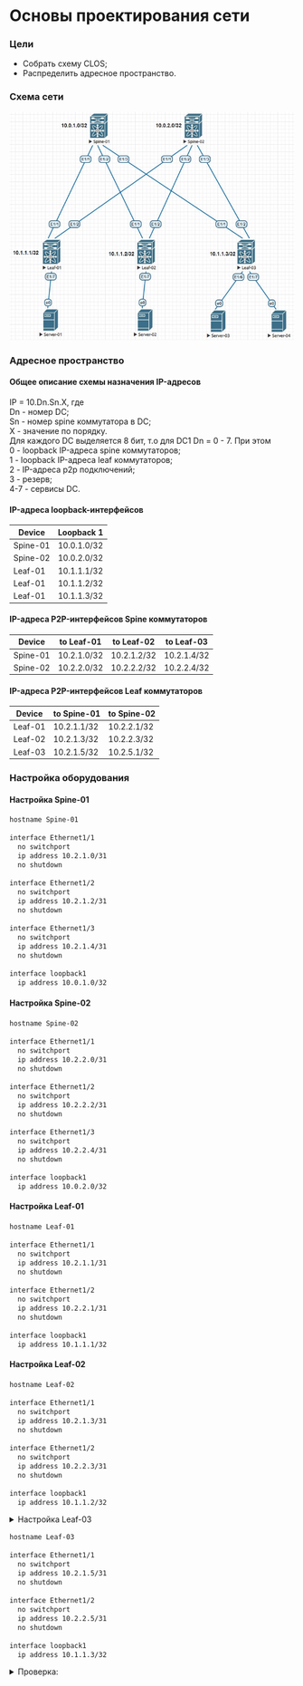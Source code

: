 # Основы проектирования сети
### Цели
- Собрать схему CLOS;
- Распределить адресное пространство.
### Схема сети
![pic_01.jpg](pic_01.jpg)
### Адресное пространство
#### Общее описание схемы назначения IP-адресов
IP = 10.Dn.Sn.X, где  
Dn - номер DC;  
Sn - номер spine коммутатора в DC;  
X - значение по порядку.  
Для каждого DC выделяется 8 бит, т.о для DC1 Dn = 0 - 7. При этом  
0 - loopback IP-адреса spine коммутаторов;  
1 - loopback IP-адреса leaf коммутаторов;  
2 - IP-адреса p2p подключений;  
3 - резерв;  
4-7 - сервисы DC. 
#### IP-адреса loopback-интерфейсов
|Device|Loopback 1|
|---|---|
Spine-01|10.0.1.0/32
Spine-02|10.0.2.0/32
Leaf-01|10.1.1.1/32
Leaf-01|10.1.1.2/32
Leaf-01|10.1.1.3/32
#### IP-адреса P2P-интерфейсов Spine коммутаторов
|Device|to Leaf-01|to Leaf-02|to Leaf-03|
|---|---|---|---|
Spine-01|10.2.1.0/32|10.2.1.2/32|10.2.1.4/32
Spine-02|10.2.2.0/32|10.2.2.2/32|10.2.2.4/32|
#### IP-адреса P2P-интерфейсов Leaf коммутаторов
|Device|to Spine-01|to Spine-02|
|---|---|---|
Leaf-01|10.2.1.1/32|10.2.2.1/32
Leaf-02|10.2.1.3/32|10.2.2.3/32
Leaf-03|10.2.1.5/32|10.2.5.1/32
### Настройка оборудования
#### Настройка Spine-01
```
hostname Spine-01

interface Ethernet1/1
  no switchport
  ip address 10.2.1.0/31
  no shutdown

interface Ethernet1/2
  no switchport
  ip address 10.2.1.2/31
  no shutdown

interface Ethernet1/3
  no switchport
  ip address 10.2.1.4/31
  no shutdown

interface loopback1
  ip address 10.0.1.0/32
```
#### Настройка Spine-02
```
hostname Spine-02

interface Ethernet1/1
  no switchport
  ip address 10.2.2.0/31
  no shutdown

interface Ethernet1/2
  no switchport
  ip address 10.2.2.2/31
  no shutdown

interface Ethernet1/3
  no switchport
  ip address 10.2.2.4/31
  no shutdown

interface loopback1
  ip address 10.0.2.0/32
```
#### Настройка Leaf-01
```
hostname Leaf-01

interface Ethernet1/1
  no switchport
  ip address 10.2.1.1/31
  no shutdown

interface Ethernet1/2
  no switchport
  ip address 10.2.2.1/31
  no shutdown

interface loopback1
  ip address 10.1.1.1/32
```
#### Настройка Leaf-02
```
hostname Leaf-02

interface Ethernet1/1
  no switchport
  ip address 10.2.1.3/31
  no shutdown

interface Ethernet1/2
  no switchport
  ip address 10.2.2.3/31
  no shutdown

interface loopback1
  ip address 10.1.1.2/32
```

<details>
<summary> Настройка Leaf-03<summary>

```
hostname Leaf-03

interface Ethernet1/1
  no switchport
  ip address 10.2.1.5/31
  no shutdown

interface Ethernet1/2
  no switchport
  ip address 10.2.2.5/31
  no shutdown

interface loopback1
  ip address 10.1.1.3/32
```
</details>
<details>
<summary> Проверка: </summary>

```
VPCS> ping 192.168.3.3

192.168.3.3 icmp_seq=1 ttl=64 time=0.001 ms
192.168.3.3 icmp_seq=2 ttl=64 time=0.001 ms
192.168.3.3 icmp_seq=3 ttl=64 time=0.001 ms
192.168.3.3 icmp_seq=4 ttl=64 time=0.001 ms
192.168.3.3 icmp_seq=5 ttl=64 time=0.001 ms
```
Проверка параметров:
```
VPCS> show ip

NAME        : VPCS[1]
IP/MASK     : 192.168.3.3/24
GATEWAY     : 192.168.3.1
DNS         :
MAC         : 00:50:79:66:68:04
LPORT       : 20000
RHOST:PORT  : 127.0.0.1:30000
MTU         : 1500
```
</details>
